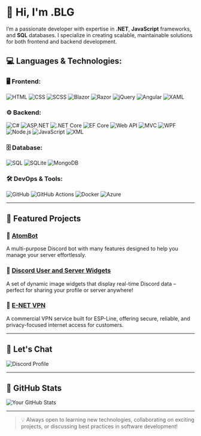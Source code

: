 # 👋 Hi, I'm .BLG

I’m a passionate developer with expertise in **.NET**, **JavaScript** frameworks, and **SQL** databases. I specialize in creating scalable, maintainable solutions for both frontend and backend development.

## 💻 **Languages & Technologies**:

### 🖥️ **Frontend**:
  ![HTML](https://img.shields.io/badge/-HTML-E34F26?style=flat&logo=html5&logoColor=white)
  ![CSS](https://img.shields.io/badge/-CSS-1572B6?style=flat&logo=css3&logoColor=white)
  ![SCSS](https://img.shields.io/badge/-SCSS-CC6699?style=flat&logo=sass&logoColor=white)
  ![Blazor](https://img.shields.io/badge/-Blazor-FFB81C?style=flat&logo=blazor&logoColor=black)
  ![Razor](https://img.shields.io/badge/-Razor-000000?style=flat&logo=razor&logoColor=white)
  ![jQuery](https://img.shields.io/badge/-jQuery-0769AD?style=flat&logo=jquery&logoColor=white)
  ![Angular](https://img.shields.io/badge/-Angular-DD0031?style=flat&logo=angular&logoColor=white)
  ![XAML](https://img.shields.io/badge/-XAML-32CD32?style=flat&logo=xaml&logoColor=white)

### ⚙️ **Backend**:
  ![C#](https://img.shields.io/badge/-C%23-1F8ACB?style=flat&logo=csharp&logoColor=white)
  ![ASP.NET](https://img.shields.io/badge/-ASP.NET-5C2D91?style=flat&logo=aspdotnet&logoColor=white)
  ![.NET Core](https://img.shields.io/badge/-.NET_Core-512BD4?style=flat&logo=.net&logoColor=white)
  ![EF Core](https://img.shields.io/badge/-EF_Core-7A7A7A?style=flat&logo=entity-framework&logoColor=white)
  ![Web API](https://img.shields.io/badge/-Web_API-25D366?style=flat&logo=swagger&logoColor=white)
  ![MVC](https://img.shields.io/badge/-MVC-01B1B6?style=flat&logo=aspdotnet&logoColor=white)
  ![WPF](https://img.shields.io/badge/-WPF-7600A3?style=flat&logo=wpf&logoColor=white)
  ![Node.js](https://img.shields.io/badge/-Node.js-8CC84B?style=flat&logo=node.js&logoColor=white)
  ![JavaScript](https://img.shields.io/badge/-JavaScript-F7DF1E?style=flat&logo=javascript&logoColor=black)
  ![XML](https://img.shields.io/badge/-XML-FF8000?style=flat&logo=xml&logoColor=white)

### 🗄️ **Database**:
  ![SQL](https://img.shields.io/badge/-SQL-4479A1?style=flat&logo=microsoftsqlserver&logoColor=white)
  ![SQLite](https://img.shields.io/badge/-SQLite-003B57?style=flat&logo=sqlite&logoColor=white)
  ![MongoDB](https://img.shields.io/badge/-MongoDB-47A248?style=flat&logo=mongodb&logoColor=white)

### 🛠️ **DevOps & Tools**:
  ![GitHub](https://img.shields.io/badge/-GitHub-181717?style=flat&logo=github&logoColor=white)
  ![GitHub Actions](https://img.shields.io/badge/-GitHub_Actions-2088FF?style=flat&logo=github-actions&logoColor=white)
  ![Docker](https://img.shields.io/badge/-Docker-2496ED?style=flat&logo=docker&logoColor=white)
  ![Azure](https://img.shields.io/badge/-Azure-0089D6?style=flat&logo=microsoftazure&logoColor=white)

---

## 🚀 Featured Projects

### 🔹 [AtomBot](https://atombot.be/)
A multi-purpose Discord bot with many features designed to help you manage your server effortlessly.

### 🔹 [Discord User and Server Widgets](https://github.com/BLG2/Discord-Widget/tree/main/)
A set of dynamic image widgets that display real-time Discord data – perfect for sharing your profile or server anywhere!

### 🔹 [E-NET VPN](https://e-net.cloud/)
A commercial VPN service built for ESP-Line, offering secure, reliable, and privacy-focused internet access for customers.

---

## 💬 Let's Chat
![Discord Profile](https://atombot.be/widget/user/1/921434569197117490.png)


---

## 🚀 GitHub Stats

![Your GitHub Stats](https://github-readme-stats.vercel.app/api?username=BLG2&show_icons=true&hide_title=true&hide=prs&theme=radical)

---

> 💡 Always open to learning new technologies, collaborating on exciting projects, or discussing best practices in software development!
